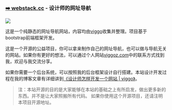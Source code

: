 ### [➡️ webstack.cc](https://webstack.cc) - 设计师的网址导航
![](http://www.webstack.cc/assets/images/webstack_banner_cn.png)


这是一个纯静态的网址导航网站，内容均由[viggo](http://viggoz.com)收集并整理。项目基于bootstrap前端框架开发。


这是一个开源的公益项目，你可以拿来制作自己的网址导航，也可以做与导航无关的网站。如果你有更好的想法，可以通过个人网站[viggoz.com](http://viggoz.com)中的联系方式找到我，欢迎与我交流分享。


如果你需要一个后台系统，可以按照我的后台框架设计自行搭建。本站设计开发过程在我的博客文章有详细讲到[《设计师怎样开发一个网站 \| viggo》](http://blog.viggoz.com/2018/01/03/2018-01-03-webstack/)。


> 注：本站开源的目的是大家能够在本站的基础之上有所启发，做出更多新的东西。并不是让大家照搬所有代码。
> 如果你使用这个开源项目，还请注明本项目开源地址。


